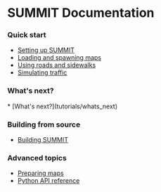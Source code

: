 <h1> SUMMIT Documentation </h1>

<h3> Quick start </h3>

  * [Setting up SUMMIT](getting_started/setting_up) 
  * [Loading and spawning maps](tutorials/loading_and_spawning_maps)
  * [Using roads and sidewalks](tutorials/using_roads_and_sidewalks)
  * [Simulating traffic](tutorials/simulating_traffic)

<h3> What's next? </h3>
  * [What's next?](tutorials/whats_next)

<h3> Building from source </h3>

  * [Building SUMMIT](getting_started/building)

<h3> Advanced topics </h3>

  * [Preparing maps](tutorials/preparing_maps)
  * [Python API reference](references/python_api)
